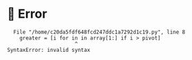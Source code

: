 # :red_circle: Error

```
  File "/home/c20da5fdf648fcd247ddc1a7292d1c19.py", line 8
    greater = [i for in in array[1:] if i > pivot]
                      ^
SyntaxError: invalid syntax
```
